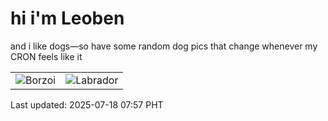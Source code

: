 # hi i'm Leoben

and i like dogs—so have some random dog pics that change whenever my CRON feels like it

|  |  |
|--------|----------|
| ![Borzoi](https://random-dog-vercel.vercel.app/api/random-borzoi?v=1752796628) | ![Labrador](https://random-dog-vercel.vercel.app/api/random-labrador?v=1752796628) |

Last updated: 2025-07-18 07:57 PHT
